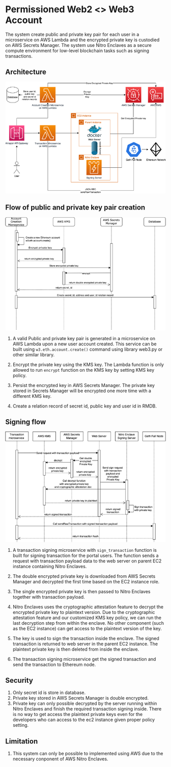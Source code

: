 # Permissioned Web2 <> Web3 Account
The system create public and private key pair for each user in a microservice on AWS Lambda and the encrypted private key is custodied on AWS Secrets Manager. The system use Nitro Enclaves as a secure compute environment for low-level blockchain tasks such as signing transactions.

## Architecture
![Architecture](https://github.com/chlee114hk/xalts_assignment/blob/main/Permissioned_Web2%3C%3EWeb3_Account/web2_to_web3_account_system_architecture.drawio.png)

## Flow of public and private key pair creation
![Architecture](https://github.com/chlee114hk/xalts_assignment/blob/main/Permissioned_Web2%3C%3EWeb3_Account/sequence_diagram_new_account.drawio.png)

1. A valid Public and private key pair is generated in a microservice on AWS Lambda upon a new user account created. This service can be built using `w3.eth.account.create()` command using library web3.py or other similar library.

2. Encrypt the private key using the KMS key. The Lambda function is only allowed to run `encrypt` function on the KMS key by setting KMS key policy.

3. Persist the encrypted key in AWS Secrets Manager. The private key stored in Secrets Manager will be encrypted one more time with a different KMS key.

4. Create a relation record of secret id, public key and user id in RMDB.

## Signing flow
![Architecture](https://github.com/chlee114hk/xalts_assignment/blob/main/Permissioned_Web2%3C%3EWeb3_Account/sequence_diagram_sign_transaction.drawio.png)

1. A transaction signing microservice with `sign_transaction` function is built for signing transaction for the portal users. The function sends a request with transaction payload data to the web server on parent EC2 instance containing Nitro Enclaves.

2. The double encrypted private key is downloaded from AWS Secrets Manager and decrypted the first time based on the EC2 instance role.

3. The single encrypted private key is then passed to Nitro Enclaves together with transaction payload.

4. Nitro Enclaves uses the cryptographic attestation feature to decrypt the encrypted private key to plaintext version. Due to the cryptographic attestation feature and our customized KMS key policy, we can run the last decryption step from within the enclave. No other component (such as the EC2 instance) can get access to the plaintext version of the key.

5. The key is used to sign the transaction inside the enclave. The signed transaction is returned to web server in the parent EC2 instance. The plaintext private key is then deleted from inside the enclave.

6. The transaction signing microservice get the signed transaction and send the  transaction to Ethereum node.

## Security 
1. Only secret id is store in database.
2. Private key stored in AWS Secrets Manager is double encrypted.
3. Private key can only possible decrypted by the server running within Nitro Enclaves and finish the required transaction signing inside. There is no way to get access the plaintext private keys even for the developers who can access to the ec2 instance given proper policy setting.

## Limitation
1. This system can only be possible to implemented using AWS due to the necessary conponent of AWS Nitro Enclaves.
